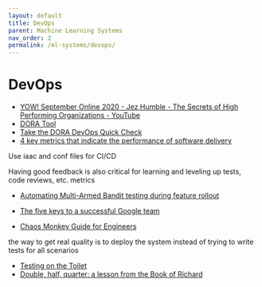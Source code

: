 ```yaml
---
layout: default
title: DevOps
parent: Machine Learning Systems
nav_order: 2
permalink: /ml-systems/devops/
---
```


# DevOps

- [YOW! September Online 2020 - Jez Humble - The Secrets of High Performing Organizations - YouTube](https://www.youtube.com/watch?v=CpCg-2wyBeQ&ab_channel=SkillsMatter%28IncorporatingYOW%21Conferences%29)
- [DORA Tool](https://www.devops-research.com/research.html)
- [Take the DORA DevOps Quick Check](https://www.devops-research.com/quickcheck.html)
- [4 key metrics that indicate the performance of software delivery](https://github.com/GoogleCloudPlatform/fourkeys)

Use iaac and conf files for CI/CD

Having good feedback is also critical for learning and leveling up tests, code reviews, etc. metrics

- [Automating Multi-Armed Bandit testing during feature rollout](https://engineering.grab.com/multi-armed-bandit-system-recommendation)

- [The five keys to a successful Google team](https://rework.withgoogle.com/blog/five-keys-to-a-successful-google-team/)
- [Chaos Monkey Guide for Engineers](https://www.gremlin.com/chaos-monkey/)

the way to get real quality is to deploy the system instead of trying to write tests for all scenarios

- [Testing on the Toilet](https://gowest.nilin.se/?p=101)
- [Double, half, quarter: a lesson from the Book of Richard](https://www.linkedin.com/pulse/double-half-quarter-lesson-from-book-richard-david-knott/)